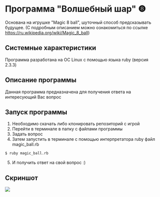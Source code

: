 # Программа "Волшебный шар" ❽
Основана на игрушке "Magic 8 ball", шуточный способ предсказывать будущее. (С подробным описанием можно ознакомиться по ссылке https://ru.wikipedia.org/wiki/Magic_8_ball)

## Системные характеристики
Программа разработана на ОС Linux с помощью языка ruby (версия 2.3.3)

## Описание программы
Данная программа предназначена для получения ответа на интересующий Вас вопрос

## Запуск программы
1. Необходимо скачать либо клонировать репозиторий с игрой
2. Перейти в терминале в папку с файлами программы
3. Задать вопрос
4. Затем запустить в терминале с помощью интерпретатора ruby файл magic_ball.rb
```bash
$ ruby magic_ball.rb
```
5. И получить ответ на свой вопрос :)

## Скриншот
![](https://wmpics.pics/di-LDVW.png)
